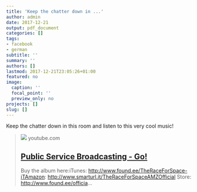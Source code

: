 ```yaml
---
title: 'Keep the chatter down in ...'
author: admin
date: 2017-12-21
output: pdf_document
categories: []
tags:
- facebook
- german
subtitle: ''
summary: ''
authors: []
lastmod: 2017-12-21T23:05:26+01:00
featured: no
image:
  caption: ''
  focal_point: ''
  preview_only: no
projects: []
slug: []
---
```

Keep the chatter down in this room and listen to this very cool music!
> [![](https://i.ytimg.com/vi/BHIo6qwJarI/hqdefault.jpg)](https://www.youtube.com/watch?v=BHIo6qwJarI)
> youtube.com
> ## [Public Service Broadcasting - Go!](https://www.youtube.com/watch?v=BHIo6qwJarI)
>
>Buy the album here:iTunes: http://www.found.ee/TheRaceForSpace-iTAmazon: http://www.smarturl.it/TheRaceForSpaceAMZOfficial Store: http://www.found.ee/officia...

